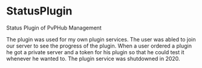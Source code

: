 # StatusPlugin
Status Plugin of PvPHub Management

The plugin was used for my own plugin services.
The user was abled to join our server to see the progress of the plugin.
When a user ordered a plugin he got a private server and a token for his plugin so that he could
test it whenever he wanted to.
The plugin service was shutdowned in 2020.
